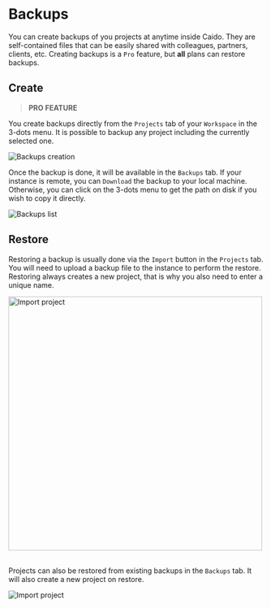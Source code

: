 # Backups

You can create backups of you projects at anytime inside Caido.
They are self-contained files that can be easily shared with colleagues, partners, clients, etc.
Creating backups is a `Pro` feature, but **all** plans can restore backups.

## Create

> **PRO FEATURE**

You create backups directly from the `Projects` tab of your `Workspace` in the 3-dots menu.
It is possible to backup any project including the currently selected one.

<img alt="Backups creation" src="/_images/backup_creation.png" no-shadow/>

Once the backup is done, it will be available in the `Backups` tab. If your instance is remote, you can `Download` the backup to your local machine. Otherwise, you can click on the 3-dots menu to get the path on disk if you wish to copy it directly.

<img alt="Backups list" src="/_images/backups.png" no-shadow/>

## Restore

Restoring a backup is usually done via the `Import` button in the `Projects` tab.
You will need to upload a backup file to the instance to perform the restore.
Restoring always creates a new project, that is why you also need to enter a unique name.

<img alt="Import project" src="/_images/backup_import.png" width="500" center/>

</br> Projects can also be restored from existing backups in the `Backups` tab. It will also create a new project on restore.

<img alt="Import project" src="/_images/backup_restore.png"/>
